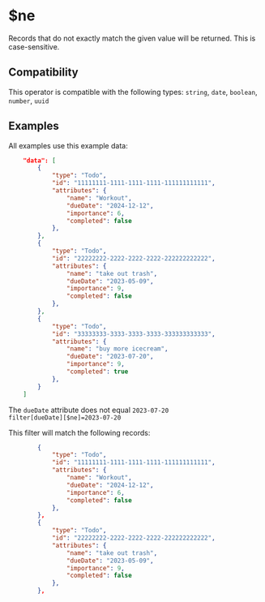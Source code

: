 # $ne

Records that do not exactly match the given value will be returned. This is case-sensitive.

## Compatibility

This operator is compatible with the following types:
`string`, `date`, `boolean`, `number`, `uuid`

## Examples

All examples use this example data:

```json
    "data": [
        {
            "type": "Todo",
            "id": "11111111-1111-1111-1111-111111111111",
            "attributes": {
                "name": "Workout",
                "dueDate": "2024-12-12",
                "importance": 6,
                "completed": false
            },
        },
        {
            "type": "Todo",
            "id": "22222222-2222-2222-2222-222222222222",
            "attributes": {
                "name": "take out trash",
                "dueDate": "2023-05-09",
                "importance": 9,
                "completed": false
            },
        },
        {
            "type": "Todo",
            "id": "33333333-3333-3333-3333-333333333333",
            "attributes": {
                "name": "buy more icecream",
                "dueDate": "2023-07-20",
                "importance": 9,
                "completed": true
            },
        }
    ]
```

The `dueDate` attribute does not equal `2023-07-20`<br>
`filter[dueDate][$ne]=2023-07-20`<br>

This filter will match the following records:<br>

```json
        {
            "type": "Todo",
            "id": "11111111-1111-1111-1111-111111111111",
            "attributes": {
                "name": "Workout",
                "dueDate": "2024-12-12",
                "importance": 6,
                "completed": false
            },
        },
        {
            "type": "Todo",
            "id": "22222222-2222-2222-2222-222222222222",
            "attributes": {
                "name": "take out trash",
                "dueDate": "2023-05-09",
                "importance": 9,
                "completed": false
            },
        },
```
